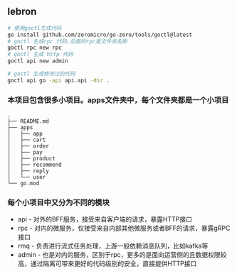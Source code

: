 ## lebron


```sh
# 使用goctl生成代码
go install github.com/zeromicro/go-zero/tools/goctl@latest
# goctl 生成rpc 代码,后面的rpc是文件夹名称
goctl rpc new rpc
# goctl 生成 http 代码
goctl api new admin

# goctl 生成修改过的代码
goctl api go -api api.api -dir .
```

### 本项目包含很多小项目。apps文件夹中，每个文件夹都是一个小项目
```
.
├── README.md
├── apps
│   ├── app
│   ├── cart
│   ├── order
│   ├── pay
│   ├── product
│   ├── recommend
│   ├── reply
│   └── user
└── go.mod
```

### 每个小项目中又分为不同的模块
- api - 对外的BFF服务，接受来自客户端的请求，暴露HTTP接口
- rpc - 对内的微服务，仅接受来自内部其他微服务或者BFF的请求，暴露gRPC接口
- rmq - 负责进行流式任务处理，上游一般依赖消息队列，比如kafka等
- admin - 也是对内的服务，区别于rpc，更多的是面向运营侧的且数据权限较高，通过隔离可带来更好的代码级别的安全，直接提供HTTP接口

